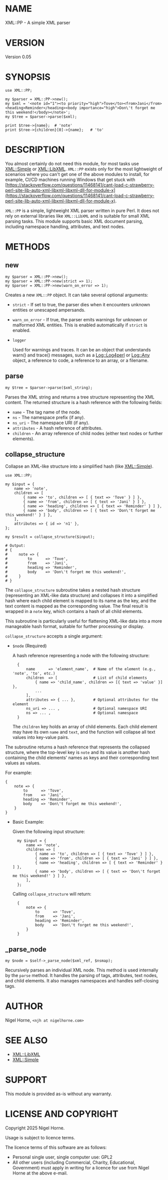 # NAME

XML::PP - A simple XML parser

# VERSION

Version 0.05

# SYNOPSIS

    use XML::PP;

    my $parser = XML::PP->new();
    my $xml = '<note id="1"><to priority="high">Tove</to><from>Jani</from><heading>Reminder</heading><body importance="high">Don\'t forget me this weekend!</body></note>';
    my $tree = $parser->parse($xml);

    print $tree->{name};  # 'note'
    print $tree->{children}[0]->{name};   # 'to'

# DESCRIPTION

You almost certainly do not need this module,
for most tasks use [XML::Simple](https://metacpan.org/pod/XML%3A%3ASimple) or [XML::LibXML](https://metacpan.org/pod/XML%3A%3ALibXML).
`XML::PP` exists only for the most lightweight of scenarios where you can't get one of the above modules to install,
for example,
CI/CD machines running Windows that get stuck with [https://stackoverflow.com/questions/11468141/cant-load-c-strawberry-perl-site-lib-auto-xml-libxml-libxml-dll-for-module-x](https://stackoverflow.com/questions/11468141/cant-load-c-strawberry-perl-site-lib-auto-xml-libxml-libxml-dll-for-module-x).

`XML::PP` is a simple, lightweight XML parser written in pure Perl.
It does not rely on external libraries like `XML::LibXML` and is suitable for small XML parsing tasks.
This module supports basic XML document parsing, including namespace handling, attributes, and text nodes.

# METHODS

## new

    my $parser = XML::PP->new();
    my $parser = XML::PP->new(strict => 1);
    my $parser = XML::PP->new(warn_on_error => 1);

Creates a new `XML::PP` object.
It can take several optional arguments:

- `strict` - If set to true, the parser dies when it encounters unknown entities or unescaped ampersands.
- `warn_on_error` - If true, the parser emits warnings for unknown or malformed XML entities. This is enabled automatically if `strict` is enabled.
- `logger`

    Used for warnings and traces.
    It can be an object that understands warn() and trace() messages,
    such as a [Log::Log4perl](https://metacpan.org/pod/Log%3A%3ALog4perl) or [Log::Any](https://metacpan.org/pod/Log%3A%3AAny) object,
    a reference to code,
    a reference to an array,
    or a filename.

## parse

    my $tree = $parser->parse($xml_string);

Parses the XML string and returns a tree structure representing the XML content.
The returned structure is a hash reference with the following fields:

- `name` - The tag name of the node.
- `ns` - The namespace prefix (if any).
- `ns_uri` - The namespace URI (if any).
- `attributes` - A hash reference of attributes.
- `children` - An array reference of child nodes (either text nodes or further elements).

## collapse\_structure

Collapse an XML-like structure into a simplified hash (like [XML::Simple](https://metacpan.org/pod/XML%3A%3ASimple)).

    use XML::PP;

    my $input = {
        name => 'note',
        children => [
            { name => 'to', children => [ { text => 'Tove' } ] },
            { name => 'from', children => [ { text => 'Jani' } ] },
            { name => 'heading', children => [ { text => 'Reminder' } ] },
            { name => 'body', children => [ { text => 'Don\'t forget me this weekend!' } ] },
        ],
        attributes => { id => 'n1' },
    };

    my $result = collapse_structure($input);

    # Output:
    # {
    #     note => {
    #         to      => 'Tove',
    #         from    => 'Jani',
    #         heading => 'Reminder',
    #         body    => 'Don\'t forget me this weekend!',
    #     }
    # }

The `collapse_structure` subroutine takes a nested hash structure (representing an XML-like data structure) and collapses it into a simplified hash where each child element is mapped to its name as the key, and the text content is mapped as the corresponding value. The final result is wrapped in a `note` key, which contains a hash of all child elements.

This subroutine is particularly useful for flattening XML-like data into a more manageable hash format, suitable for further processing or display.

`collapse_structure` accepts a single argument:

- `$node` (Required)

    A hash reference representing a node with the following structure:

        {
            name      => 'element_name',  # Name of the element (e.g., 'note', 'to', etc.)
            children  => [                # List of child elements
                { name => 'child_name', children => [{ text => 'value' }] },
                ...
            ],
            attributes => { ... },        # Optional attributes for the element
            ns_uri => ... ,               # Optional namespace URI
            ns => ... ,                   # Optional namespace
        }

    The `children` key holds an array of child elements. Each child element may have its own `name` and `text`, and the function will collapse all text values into key-value pairs.

The subroutine returns a hash reference that represents the collapsed structure, where the top-level key is `note` and its value is another hash containing the child elements' names as keys and their corresponding text values as values.

For example:

    {
        note => {
            to      => 'Tove',
            from    => 'Jani',
            heading => 'Reminder',
            body    => 'Don\'t forget me this weekend!',
        }
    }

- Basic Example:

    Given the following input structure:

        my $input = {
            name => 'note',
            children => [
                { name => 'to', children => [ { text => 'Tove' } ] },
                { name => 'from', children => [ { text => 'Jani' } ] },
                { name => 'heading', children => [ { text => 'Reminder' } ] },
                { name => 'body', children => [ { text => 'Don\'t forget me this weekend!' } ] },
            ],
        };

    Calling `collapse_structure` will return:

        {
            note => {
                to      => 'Tove',
                from    => 'Jani',
                heading => 'Reminder',
                body    => 'Don\'t forget me this weekend!',
            }
        }

## \_parse\_node

    my $node = $self->_parse_node($xml_ref, $nsmap);

Recursively parses an individual XML node.
This method is used internally by the `parse` method.
It handles the parsing of tags, attributes, text nodes, and child elements.
It also manages namespaces and handles self-closing tags.

# AUTHOR

Nigel Horne, `<njh at nigelhorne.com>`

# SEE ALSO

- [XML::LibXML](https://metacpan.org/pod/XML%3A%3ALibXML)
- [XML::Simple](https://metacpan.org/pod/XML%3A%3ASimple)

# SUPPORT

This module is provided as-is without any warranty.

# LICENSE AND COPYRIGHT

Copyright 2025 Nigel Horne.

Usage is subject to licence terms.

The licence terms of this software are as follows:

- Personal single user, single computer use: GPL2
- All other users (including Commercial, Charity, Educational, Government)
  must apply in writing for a licence for use from Nigel Horne at the
  above e-mail.
